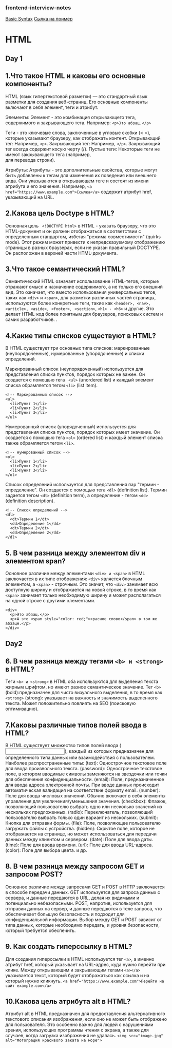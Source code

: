 ### frontend-interview-notes
[Basic Syntax](https://www.markdownguide.org/basic-syntax/#lists-1)
[Сылка на пример](https://github.com/Saran-pariyar/100_Days_Of_Frontend_Interview_Questions)

# HTML
## Day 1

## 1.Что такое HTML и каковы его основные компоненты? 

HTML (язык гипертекстовой разметки) — это стандартный язык разметки для создания веб-страниц. Его основные компоненты включают в себя элемент, теги и атрибут.

Элементы:
Элемент - это комбинация открывающего тега, содержимого и закрывающего тега. Например: `<p>Это абзац.</p>`

Теги - это ключевые слова, заключенные в угловые скобки (< >), которые указывают браузеру, как отображать контент.
Открывающий тег: Например, `<p>`.
Закрывающий тег: Например, `</p>`. Закрывающий тег всегда содержит косую черту (/).
Пустые теги: Некоторые теги не имеют закрывающего тега (например, <br> для перевода строки).

Атрибуты:
Атрибуты - это дополнительные свойства, которые могут быть добавлены к тегам для изменения их поведения или внешнего вида. Они указываются в открывающем теге и состоят из имени атрибута и его значения. Например, `<a href="https://www.example.com">Ссылка</a>` содержит атрибут href, указывающий на URL.

## 2.Какова цель Doctype в HTML?

Основная цель ` <!DOCTYPE html>` в HTML - указать браузеру, что это HTML-документ и он должен отображаться в соответствии с определенным стандартом, избегая "режима совместимости" (quirks mode). Этот режим может привести к непредсказуемому отображению страницы в разных браузерах, если не указан правильный DOCTYPE. Он расположен в верхней части HTML-документа.

## 3.Что такое семантический HTML?

Семантический HTML означает использование HTML-тегов, которые отражают смысл и назначение содержимого, а не только его внешний вид. Это означает, что вместо использования универсальных тегов, таких как `<div>` и `<span>`, для разметки различных частей страницы, используются более конкретные теги, такие как `<header>, <nav>, <article>, <aside>, <footer>`, ` <section>`, `<h1> - <h6>` и другие. Это делает HTML-код более понятным для браузеров, поисковых систем и самих разработчиков. .

## 4.Какие типы списков существуют в HTML?

В HTML существует три основных типа списков: маркированные (неупорядоченные), нумерованные (упорядоченные) и списки определений.

Маркированный список (неупорядоченный) используется для представления списка пунктов, порядок которых не важен. Он создается с помощью тега ` <ul>` (unordered list) и каждый элемент списка обрамляется тегом `<li>` (list item).

    <!-- Маркированный список -->
    <ul>
      <li>Пункт 1</li>
      <li>Пункт 2</li>
      <li>Пункт 3</li>
    </ul>

Нумерованный список (упорядоченный) используется для представления списка пунктов, порядок которых имеет значение. Он создается с помощью тега `<ol>` (ordered list) и каждый элемент списка также обрамляется тегом `<li>`.

    <!-- Нумерованный список -->
    <ol>
      <li>Пункт 1</li>
      <li>Пункт 2</li>
      <li>Пункт 3</li>
    </ol>

Список определений используется для представления пар "термин - определение". Он создается с помощью тега `<dl>` (definition list). Термин задается тегом `<dt>` (definition term), а определение - тегом `<dd>` (definition description).

    <!-- Список определений -->
    <dl>
      <dt>Термин 1</dt>
      <dd>Определение 1</dd>
      <dt>Термин 2</dt>
      <dd>Определение 2</dd>
    </dl>

## 5.  В чем разница между элементом div и элементом span?

Основное различие между элементами `<div> и <span>` в HTML заключается в их типе отображения: `<div>` является блочным элементом, а `<span>` - строчным. Это значит, что `<div>` занимает всю доступную ширину и отображается на новой строке, в то время как `<span>` занимает только необходимую ширину и может располагаться на одной строке с другими элементами.

    <div>
      <p>Это абзац.</p>
      <p>А это <span style="color: red;">красное слово</span> в том же абзаце.</p>
    </div>

## Day2

## 6. В чем разница между тегами `<b> и <strong>` в HTML? 

Теги `<b> и <strong>` в HTML оба используются для выделения текста жирным шрифтом, но имеют разное семантическое значение. Тег `<b>` (bold):предназначен для чисто визуального выделения,
в то время как `<strong>` (strong): указывает на важность и значимость выделенного текста. Mожет положительно повлиять на SEO (поисковую оптимизацию).

## 7.Каковы различные типов полей ввода в HTML?

В HTML существует множество типов полей ввода (<input>), каждый из которых предназначен для определенного типа данных или взаимодействия с пользователем. Наиболее распространенные типы:
(text): Однострочное текстовое поле для ввода произвольного текста.
(password): Однострочное текстовое поле, в котором вводимые символы заменяются на звездочки или точки для обеспечения конфиденциальности.
(email): Поле, предназначенное для ввода адреса электронной почты. При вводе данных происходит автоматическая валидация на соответствие формату email.
(number): Поле для ввода числовых значений. Обычно включает в себя элементы управления для увеличения/уменьшения значения.
(checkbox): Флажок, позволяющий пользователю выбрать одно или несколько значений из нескольких предложенных.
(radio): Переключатель, позволяющий пользователю выбрать только один вариант из нескольких.
(submit): Кнопка для отправки формы.
(file): Поле, позволяющее пользователю загружать файлы с устройства.
(hidden): Скрытое поле, которое не отображается на странице, но может использоваться для передачи данных между клиентом и сервером.
(date): Поле для ввода даты.
(time): Поле для ввода времени.
(url): Поле для ввода URL-адреса.
(color): Поле для выбора цвета.
и др.

## 8. В чем разница между запросом GET и запросом POST?

Основное различие между запросами GET и POST в HTTP заключается в способе передачи данных. GET используется для запроса данных с сервера, и данные передаются в URL, делая их видимыми и потенциально небезопасными. POST, напротив, используется для отправки данных на сервер, и данные передаются в теле запроса, что обеспечивает большую безопасность и подходит для конфиденциальной информации.
Выбор между GET и POST зависит от типа данных, которые необходимо передать, и уровня безопасности, который требуется обеспечить.

## 9. Как создать гиперссылку в HTML?

Для создания гиперссылки в HTML используется тег `<a>`, а именно атрибут href, который указывает на URL-адрес, куда нужно перейти при клике. Между открывающим и закрывающим тегами `<a></a>` указывается текст, который будет отображаться как ссылка и на который нужно кликнуть.
`<a href="https://www.example.com">Перейти на сайт example.com</a>`

## 10.Какова цель атрибута alt в HTML?

Атрибут alt в HTML предназначен для предоставления альтернативного текстового описания изображения, если оно не может быть отображено для пользователя. Это особенно важно для людей с нарушениями зрения, использующих программы чтения с экрана, а также для случаев, когда загрузка изображения не удалась.
`<img src="image.jpg" alt="Фотография красивого заката на море">`


